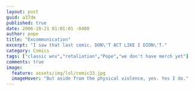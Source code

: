 ```yaml
---
layout: post
guid: a37de
published: true
date: 2006-10-21 01:01:01 -0400
author: pope
title: "Excommunication"
excerpt: "I saw that last comic. DON\'T ACT LIKE I DIDN\'T."
category: Comics
tags: ["classic wnv","retaliation","Pope","we don't have merch yet"]
comments: true 
image:
  feature: assets/img/lol/comic33.jpg
  imageHover: "But aside from the physical violence, yes. Yes I do."
---
```


